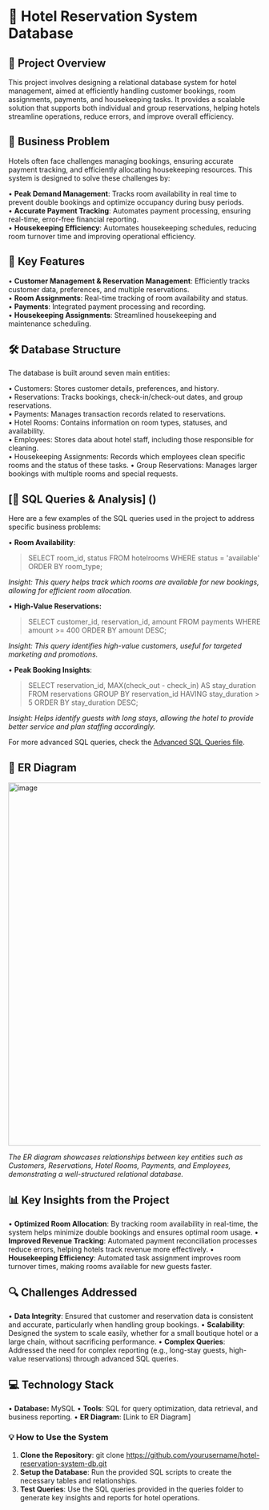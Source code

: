 # 🏨 Hotel Reservation System Database

## 🌟 Project Overview
This project involves designing a relational database system for hotel management, aimed at efficiently handling customer bookings, room assignments, payments, and housekeeping tasks. It provides a scalable solution that supports both individual and group reservations, helping hotels streamline operations, reduce errors, and improve overall efficiency.


## 🎯 Business Problem
Hotels often face challenges managing bookings, ensuring accurate payment tracking, and efficiently allocating housekeeping resources. This system is designed to solve these challenges by:

• **Peak Demand Management**: Tracks room availability in real time to prevent double bookings and optimize occupancy during busy periods.<br/>
• **Accurate Payment Tracking**: Automates payment processing, ensuring real-time, error-free financial reporting.<br/>
• **Housekeeping Efficiency**: Automates housekeeping schedules, reducing room turnover time and improving operational efficiency.<br/>

## 🔑 Key Features
• **Customer Management & Reservation Management**: Efficiently tracks customer data, preferences, and multiple reservations.<br/>
• **Room Assignments**: Real-time tracking of room availability and status.<br/>
• **Payments**: Integrated payment processing and recording.<br/>
• **Housekeeping Assignments**: Streamlined housekeeping and maintenance scheduling.<br/>

## 🛠️ Database Structure
The database is built around seven main entities:<br/>

• Customers: Stores customer details, preferences, and history.<br/>
• Reservations: Tracks bookings, check-in/check-out dates, and group reservations.<br/>
• Payments: Manages transaction records related to reservations.<br/>
• Hotel Rooms: Contains information on room types, statuses, and availability.<br/>
• Employees: Stores data about hotel staff, including those responsible for cleaning.<br/>
• Housekeeping Assignments: Records which employees clean specific rooms and the status of these tasks.
• Group Reservations: Manages larger bookings with multiple rooms and special requests.

## [🧠 SQL Queries & Analysis] ()
Here are a few examples of the SQL queries used in the project to address specific business problems:

• **Room Availability**:

>SELECT room_id, status FROM hotelrooms WHERE status = 'available' ORDER BY room_type;

_Insight: This query helps track which rooms are available for new bookings, allowing for efficient room allocation._

• **High-Value Reservations:**

>SELECT customer_id, reservation_id, amount 
>FROM payments 
>WHERE amount >= 400 
>ORDER BY amount DESC;

_Insight: This query identifies high-value customers, useful for targeted marketing and promotions._

• **Peak Booking Insights**:

>SELECT reservation_id, MAX(check_out - check_in) AS stay_duration 
>FROM reservations 
>GROUP BY reservation_id 
>HAVING stay_duration > 5 
>ORDER BY stay_duration DESC;

_Insight: Helps identify guests with long stays, allowing the hotel to provide better service and plan staffing accordingly._

For more advanced SQL queries, check the [Advanced SQL Queries file](). 

## 🏢 ER Diagram
<img width="724" alt="image" src="https://github.com/user-attachments/assets/7593fbdc-9acf-411b-923b-cead0ad74459">

_The ER diagram showcases relationships between key entities such as Customers, Reservations, Hotel Rooms, Payments, and Employees, demonstrating a well-structured relational database._

## 📊 Key Insights from the Project
• **Optimized Room Allocation**: By tracking room availability in real-time, the system helps minimize double bookings and ensures optimal room usage.
• **Improved Revenue Tracking**: Automated payment reconciliation processes reduce errors, helping hotels track revenue more effectively.
• **Housekeeping Efficiency**: Automated task assignment improves room turnover times, making rooms available for new guests faster.

## 🔍 Challenges Addressed
• **Data Integrity**: Ensured that customer and reservation data is consistent and accurate, particularly when handling group bookings.
• **Scalability**: Designed the system to scale easily, whether for a small boutique hotel or a large chain, without sacrificing performance.
• **Complex Queries**: Addressed the need for complex reporting (e.g., long-stay guests, high-value reservations) through advanced SQL queries.

## 💻 Technology Stack
• **Database:** MySQL
• **Tools**: SQL for query optimization, data retrieval, and business reporting.
• **ER Diagram**: [Link to ER Diagram]

### 💡 How to Use the System

1. **Clone the Repository**:
git clone https://github.com/yourusername/hotel-reservation-system-db.git
2. **Setup the Database**: Run the provided SQL scripts to create the necessary tables and relationships.
3. **Test Queries**: Use the SQL queries provided in the queries folder to generate key insights and reports for hotel operations.


